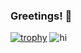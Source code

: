 ### Greetings! 👋

<!--
**OscarPimentelOP/OscarPimentelOP** is a ✨ _special_ ✨ repository because its `README.md` (this file) appears on your GitHub profile.

Here are some ideas to get you started:

- 🔭 I’m currently working on ...
- 🌱 I’m currently learning ...
- 👯 I’m looking to collaborate on ...
- 🤔 I’m looking for help with ...
- 💬 Ask me about ...
- 📫 How to reach me: ...
- 😄 Pronouns: ...
- ⚡ Fun fact: ...
-->
[![trophy](https://github-profile-trophy.vercel.app/?username=OscarPimentelOP&theme=nord&margin-w=16)](https://github.com/ryo-ma/github-profile-trophy)
![hi](https://github-readme-stats.vercel.app/api/top-langs/?username=koushikphy&layout=compact&theme=dark)  

